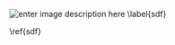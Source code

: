 


![enter image description here \label{sdf}](https://webznam.ru/images/ad01/hackmd.jpg)

\ref{sdf}
<!--stackedit_data:
eyJoaXN0b3J5IjpbMTQxMjkxNTUyNCw3MzA5OTgxMTZdfQ==
-->